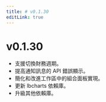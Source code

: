 ```yaml
---
title: # v0.1.30
editLink: true
---
```


# v0.1.30

- 支援切換財務週期。
- 提高通知訊息的 API 錯誤顯示。
- 簡化和改進工作區中的組合面板實現。
- 更新 lbcharts 依賴庫。
- 升級其他依賴庫。
